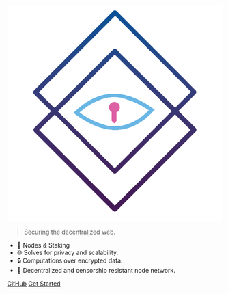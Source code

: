 <img src="_media/logo-blk.png" class="center">

> Securing the decentralized web.

- 🚀 Nodes & Staking
- 🌐 Solves for privacy and scalability.
- 🔒 Computations over encrypted data.
- 📶 Decentralized and censorship resistant node network.

<div class="buttons">
  <a href="https://github.com/secretnodes/learn" target="_blank"><span>GitHub</span></a>
  <a href="#/README"><span>Get Started</span></a>
</div>



